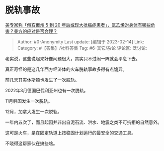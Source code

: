 # 脱轨事故
[美专家称「俄亥俄州 5 到 20 年后或现大批癌症患者」，氯乙烯对身体有哪些危害？美方的应对是否合理？](https://www.zhihu.com/question/583952458/answer/2893055706)

> Author: #0-Anonymity
> Last update: [编辑于 2023-02-14]
> Link:
> Category: #【答集】/社科答集
> Tag: #6-其它/杂论
> 评论区:
> 泛讨论:

老实说，这些说起来好像问题很大，其实只不过闹一阵就会平息下去。

真正奇怪的是这几年西方经济体的火车脱轨事故多得有点诡异。

前几天其实休斯顿也发生了一次脱轨。

2022年3月德国巴伐利亚州也有一次脱轨。

11月韩国发生一次脱轨。

12月，加拿大发生一次脱轨。

一年内五次了，而且起因并非出自泥石流、洪水、地震之类不可抗拒的自然意外。

这可是火车，是在固定轨道上按稳固计划运行的最安全的交通工具。

不晓得这帮家伙在搞些啥。
